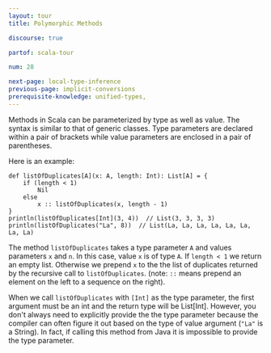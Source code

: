 ```yaml
---
layout: tour
title: Polymorphic Methods

discourse: true

partof: scala-tour

num: 28

next-page: local-type-inference
previous-page: implicit-conversions
prerequisite-knowledge: unified-types,
---
```


Methods in Scala can be parameterized by type as well as value. The syntax is similar to that of generic classes. Type parameters are declared within a pair of brackets while value parameters are enclosed in a pair of parentheses.

Here is an example:

```tut
def listOfDuplicates[A](x: A, length: Int): List[A] = {
    if (length < 1)
        Nil
    else
        x :: listOfDuplicates(x, length - 1)
}
println(listOfDuplicates[Int](3, 4))  // List(3, 3, 3, 3)
println(listOfDuplicates("La", 8))  // List(La, La, La, La, La, La, La, La)
```

The method `listOfDuplicates` takes a type parameter `A` and values parameters `x` and `n`. In this case, value `x` is of type `A`. If `length < 1` we return an empty list. Otherwise we prepend `x` to the the list of duplicates returned by the recursive call to `listOfDuplicates`. (note: `::` means prepend an element on the left to a sequence on the right).

When we call `listOfDuplicates` with `[Int]` as the type parameter, the first argument must be an int and the return type will be List[Int]. However, you don't always need to explicitly provide the the type parameter because the compiler can often figure it out based on the type of value argument (`"La"` is a String). In fact, if calling this method from Java it is impossible to provide the type parameter.
